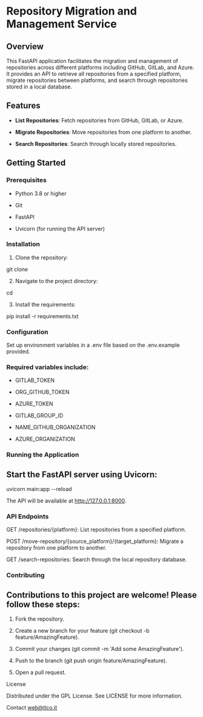 # Repository Migration and Management Service

## Overview

This FastAPI application facilitates the migration and management of repositories across different platforms including GitHub, GitLab, and Azure. It provides an API to retrieve all repositories from a specified platform, migrate repositories between platforms, and search through repositories stored in a local database.

## Features

- **List Repositories**: Fetch repositories from GitHub, GitLab, or Azure.

- **Migrate Repositories**: Move repositories from one platform to another.

- **Search Repositories**: Search through locally stored repositories.

## Getting Started

### Prerequisites

- Python 3.8 or higher

- Git

- FastAPI

- Uvicorn (for running the API server)

### Installation

1. Clone the repository:

git clone <repository-url>

2. Navigate to the project directory:

cd <project-directory>

3. Install the requirements:

pip install -r requirements.txt

### Configuration

Set up environment variables in a .env file based on the .env.example provided.

### Required variables include:

- GITLAB_TOKEN

- ORG_GITHUB_TOKEN

- AZURE_TOKEN

- GITLAB_GROUP_ID

- NAME_GITHUB_ORGANIZATION

- AZURE_ORGANIZATION

### Running the Application

## Start the FastAPI server using Uvicorn:

uvicorn main:app --reload

The API will be available at http://127.0.0.1:8000.

### API Endpoints

GET /repositories/{platform}: List repositories from a specified platform.

POST /move-repository/{source_platform}/{target_platform}: Migrate a repository from one platform to another.

GET /search-repositories: Search through the local repository database.

### Contributing

## Contributions to this project are welcome! Please follow these steps:

1. Fork the repository.

2. Create a new branch for your feature (git checkout -b feature/AmazingFeature).

3. Commit your changes (git commit -m 'Add some AmazingFeature').

4. Push to the branch (git push origin feature/AmazingFeature).

5. Open a pull request.

License

Distributed under the GPL License. See LICENSE for more information.

Contact
web@tlco.it
